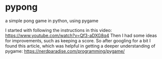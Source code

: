 # pypong
a simple pong game in python, using pygame

I started with following the instructions in this video: https://www.youtube.com/watch?v=Qf3-aDXG8q4
Then I had some ideas for improvements, such as keeping a score.
So after googling for a bit I found this article, which was helpful in getting a deeper understanding of pygame: https://nerdparadise.com/programming/pygame/

